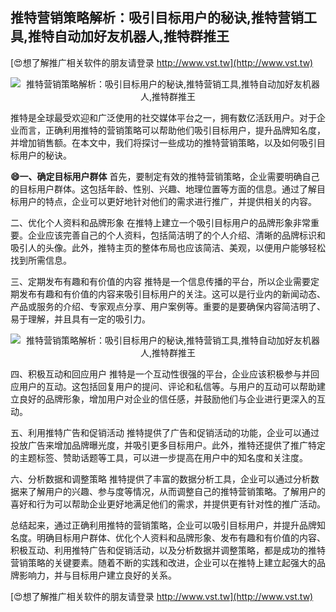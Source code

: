 ## **推特营销策略解析：吸引目标用户的秘诀,推特营销工具,推特自动加好友机器人,推特群推王**

[😍想了解推广相关软件的朋友请登录 http://www.vst.tw](http://www.vst.tw)

 <center><img src="https://vst.tw/MP4/tuiguang/png/7.png" alt="推特营销策略解析：吸引目标用户的秘诀,推特营销工具,推特自动加好友机器人,推特群推王"></center>

推特是全球最受欢迎和广泛使用的社交媒体平台之一，拥有数亿活跃用户。对于企业而言，正确利用推特的营销策略可以帮助他们吸引目标用户，提升品牌知名度，并增加销售额。在本文中，我们将探讨一些成功的推特营销策略，以及如何吸引目标用户的秘诀。

**😄一、确定目标用户群体**
首先，要制定有效的推特营销策略，企业需要明确自己的目标用户群体。这包括年龄、性别、兴趣、地理位置等方面的信息。通过了解目标用户的特点，企业可以更好地针对他们的需求进行推广，并提供相关的内容。

二、优化个人资料和品牌形象
在推特上建立一个吸引目标用户的品牌形象非常重要。企业应该完善自己的个人资料，包括简洁明了的个人介绍、清晰的品牌标识和吸引人的头像。此外，推特主页的整体布局也应该简洁、美观，以便用户能够轻松找到所需信息。

三、定期发布有趣和有价值的内容
推特是一个信息传播的平台，所以企业需要定期发布有趣和有价值的内容来吸引目标用户的关注。这可以是行业内的新闻动态、产品或服务的介绍、专家观点分享、用户案例等。重要的是要确保内容简洁明了、易于理解，并且具有一定的吸引力。

 <center><img src="https://vst.tw/MP4/tuiguang/png/6.png" alt="推特营销策略解析：吸引目标用户的秘诀,推特营销工具,推特自动加好友机器人,推特群推王"></center>

四、积极互动和回应用户
推特是一个互动性很强的平台，企业应该积极参与并回应用户的互动。这包括回复用户的提问、评论和私信等。与用户的互动可以帮助建立良好的品牌形象，增加用户对企业的信任感，并鼓励他们与企业进行更深入的互动。

五、利用推特广告和促销活动
推特提供了广告和促销活动的功能，企业可以通过投放广告来增加品牌曝光度，并吸引更多目标用户。此外，推特还提供了推广特定的主题标签、赞助话题等工具，可以进一步提高在用户中的知名度和关注度。

六、分析数据和调整策略
推特提供了丰富的数据分析工具，企业可以通过分析数据来了解用户的兴趣、参与度等情况，从而调整自己的推特营销策略。了解用户的喜好和行为可以帮助企业更好地满足他们的需求，并提供更有针对性的推广活动。

总结起来，通过正确利用推特的营销策略，企业可以吸引目标用户，并提升品牌知名度。明确目标用户群体、优化个人资料和品牌形象、发布有趣和有价值的内容、积极互动、利用推特广告和促销活动，以及分析数据并调整策略，都是成功的推特营销策略的关键要素。随着不断的实践和改进，企业可以在推特上建立起强大的品牌影响力，并与目标用户建立良好的关系。

[😍想了解推广相关软件的朋友请登录 http://www.vst.tw](http://www.vst.tw)



